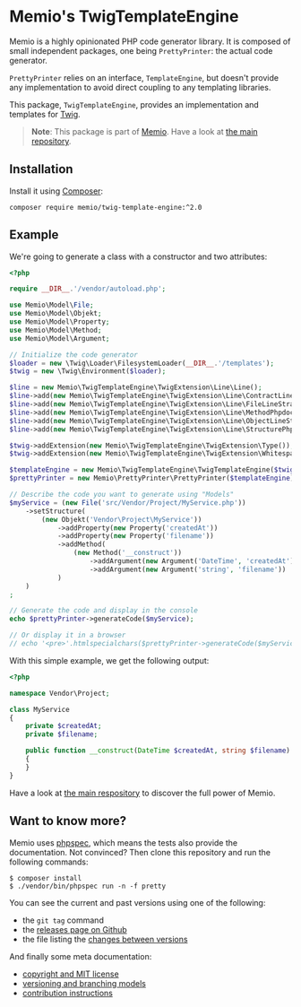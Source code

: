 # Memio's TwigTemplateEngine

Memio is a highly opinionated PHP code generator library. It is composed of small
independent packages, one being `PrettyPrinter`: the actual code generator.

`PrettyPrinter` relies on an interface, `TemplateEngine`, but doesn't provide any
implementation to avoid direct coupling to any templating libraries.

This package, `TwigTemplateEngine`, provides an implementation and templates for
[Twig](http://twig.sensiolabs.org).

> **Note**: This package is part of [Memio](http://memio.github.io/memio).
> Have a look at [the main repository](http://github.com/memio/memio).

## Installation

Install it using [Composer](https://getcomposer.org/download):

```console
composer require memio/twig-template-engine:^2.0
```

## Example

We're going to generate a class with a constructor and two attributes:

```php
<?php

require __DIR__.'/vendor/autoload.php';

use Memio\Model\File;
use Memio\Model\Objekt;
use Memio\Model\Property;
use Memio\Model\Method;
use Memio\Model\Argument;

// Initialize the code generator
$loader = new \Twig\Loader\FilesystemLoader(__DIR__.'/templates');
$twig = new \Twig\Environment($loader);

$line = new Memio\TwigTemplateEngine\TwigExtension\Line\Line();
$line->add(new Memio\TwigTemplateEngine\TwigExtension\Line\ContractLineStrategy());
$line->add(new Memio\TwigTemplateEngine\TwigExtension\Line\FileLineStrategy());
$line->add(new Memio\TwigTemplateEngine\TwigExtension\Line\MethodPhpdocLineStrategy());
$line->add(new Memio\TwigTemplateEngine\TwigExtension\Line\ObjectLineStrategy());
$line->add(new Memio\TwigTemplateEngine\TwigExtension\Line\StructurePhpdocLineStrategy());

$twig->addExtension(new Memio\TwigTemplateEngine\TwigExtension\Type());
$twig->addExtension(new Memio\TwigTemplateEngine\TwigExtension\Whitespace($line));

$templateEngine = new Memio\TwigTemplateEngine\TwigTemplateEngine($twig);
$prettyPrinter = new Memio\PrettyPrinter\PrettyPrinter($templateEngine);

// Describe the code you want to generate using "Models"
$myService = (new File('src/Vendor/Project/MyService.php'))
    ->setStructure(
        (new Objekt('Vendor\Project\MyService'))
            ->addProperty(new Property('createdAt'))
            ->addProperty(new Property('filename'))
            ->addMethod(
                (new Method('__construct'))
                    ->addArgument(new Argument('DateTime', 'createdAt'))
                    ->addArgument(new Argument('string', 'filename'))
            )
    )
;

// Generate the code and display in the console
echo $prettyPrinter->generateCode($myService);

// Or display it in a browser
// echo '<pre>'.htmlspecialchars($prettyPrinter->generateCode($myService)).'</pre>';
```

With this simple example, we get the following output:

```php
<?php

namespace Vendor\Project;

class MyService
{
    private $createdAt;
    private $filename;

    public function __construct(DateTime $createdAt, string $filename)
    {
    }
}
```

Have a look at [the main respository](http://github.com/memio/memio) to discover the full power of Memio.

## Want to know more?

Memio uses [phpspec](http://phpspec.net/), which means the tests also provide the documentation.
Not convinced? Then clone this repository and run the following commands:

```console
$ composer install
$ ./vendor/bin/phpspec run -n -f pretty
```

You can see the current and past versions using one of the following:

* the `git tag` command
* the [releases page on Github](https://github.com/memio/twig-template-engine/releases)
* the file listing the [changes between versions](CHANGELOG.md)

And finally some meta documentation:

* [copyright and MIT license](LICENSE)
* [versioning and branching models](VERSIONING.md)
* [contribution instructions](CONTRIBUTING.md)
